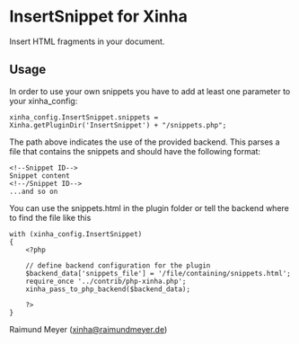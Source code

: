 InsertSnippet for Xinha
=======================

Insert HTML fragments in your document.

Usage
-----

In order to use your own snippets you have to add at least one parameter to your xinha\_config:

    xinha_config.InsertSnippet.snippets = Xinha.getPluginDir('InsertSnippet') + "/snippets.php";

The path above indicates the use of the provided backend. This parses a file that contains the snippets and should have the following format:

    <!--Snippet ID-->
    Snippet content
    <!--/Snippet ID-->
    ...and so on

You can use the snippets.html in the plugin folder or tell the backend where to find the file like this

    with (xinha_config.InsertSnippet)
    {
        <?php

        // define backend configuration for the plugin
        $backend_data['snippets_file'] = '/file/containing/snippets.html';
        require_once '../contrib/php-xinha.php';
        xinha_pass_to_php_backend($backend_data);
        
        ?>
    }

Raimund Meyer (xinha@raimundmeyer.de)
